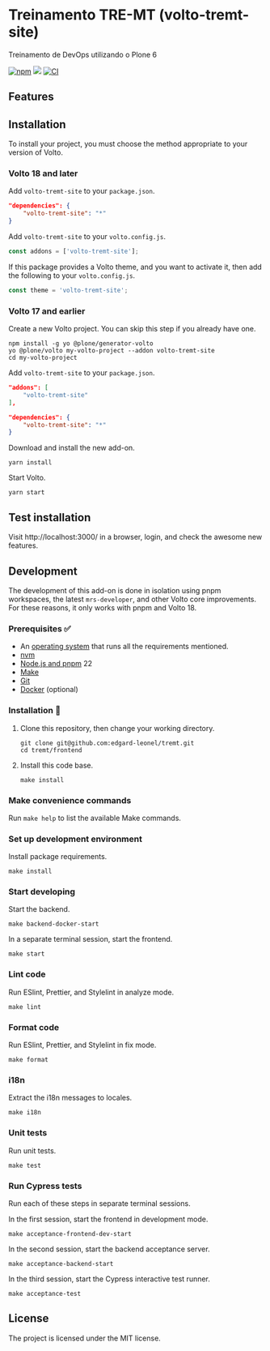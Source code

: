 # Treinamento TRE-MT (volto-tremt-site)

Treinamento de DevOps utilizando o Plone 6

[![npm](https://img.shields.io/npm/v/volto-tremt-site)](https://www.npmjs.com/package/volto-tremt-site)
[![](https://img.shields.io/badge/-Storybook-ff4785?logo=Storybook&logoColor=white&style=flat-square)](https://edgard-leonel.github.io/volto-tremt-site/)
[![CI](https://github.com/edgard-leonel/tremt/actions/workflows/main.yml/badge.svg)](https://github.com/edgard-leonel/tremt/actions/workflows/main.yml)


## Features

<!-- List your awesome features here -->

## Installation

To install your project, you must choose the method appropriate to your version of Volto.


### Volto 18 and later

Add `volto-tremt-site` to your `package.json`.

```json
"dependencies": {
    "volto-tremt-site": "*"
}
```

Add `volto-tremt-site` to your `volto.config.js`.

```javascript
const addons = ['volto-tremt-site'];
```

If this package provides a Volto theme, and you want to activate it, then add the following to your `volto.config.js`.

```javascript
const theme = 'volto-tremt-site';
```

### Volto 17 and earlier

Create a new Volto project.
You can skip this step if you already have one.

```
npm install -g yo @plone/generator-volto
yo @plone/volto my-volto-project --addon volto-tremt-site
cd my-volto-project
```

Add `volto-tremt-site` to your `package.json`.

```JSON
"addons": [
    "volto-tremt-site"
],

"dependencies": {
    "volto-tremt-site": "*"
}
```

Download and install the new add-on.

```
yarn install
```

Start Volto.

```
yarn start
```

## Test installation

Visit http://localhost:3000/ in a browser, login, and check the awesome new features.


## Development

The development of this add-on is done in isolation using pnpm workspaces, the latest `mrs-developer`, and other Volto core improvements.
For these reasons, it only works with pnpm and Volto 18.


### Prerequisites ✅

-   An [operating system](https://6.docs.plone.org/install/create-project-cookieplone.html#prerequisites-for-installation) that runs all the requirements mentioned.
-   [nvm](https://6.docs.plone.org/install/create-project-cookieplone.html#nvm)
-   [Node.js and pnpm](https://6.docs.plone.org/install/create-project.html#node-js) 22
-   [Make](https://6.docs.plone.org/install/create-project-cookieplone.html#make)
-   [Git](https://6.docs.plone.org/install/create-project-cookieplone.html#git)
-   [Docker](https://docs.docker.com/get-started/get-docker/) (optional)

### Installation 🔧

1.  Clone this repository, then change your working directory.

    ```shell
    git clone git@github.com:edgard-leonel/tremt.git
    cd tremt/frontend
    ```

2.  Install this code base.

    ```shell
    make install
    ```


### Make convenience commands

Run `make help` to list the available Make commands.


### Set up development environment

Install package requirements.

```shell
make install
```

### Start developing

Start the backend.

```shell
make backend-docker-start
```

In a separate terminal session, start the frontend.

```shell
make start
```

### Lint code

Run ESlint, Prettier, and Stylelint in analyze mode.

```shell
make lint
```

### Format code

Run ESlint, Prettier, and Stylelint in fix mode.

```shell
make format
```

### i18n

Extract the i18n messages to locales.

```shell
make i18n
```

### Unit tests

Run unit tests.

```shell
make test
```

### Run Cypress tests

Run each of these steps in separate terminal sessions.

In the first session, start the frontend in development mode.

```shell
make acceptance-frontend-dev-start
```

In the second session, start the backend acceptance server.

```shell
make acceptance-backend-start
```

In the third session, start the Cypress interactive test runner.

```shell
make acceptance-test
```

## License

The project is licensed under the MIT license.

